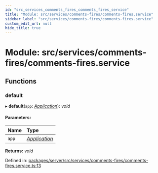```yaml
---
id: "src_services_comments_fires_comments_fires_service"
title: "Module: src/services/comments-fires/comments-fires.service"
sidebar_label: "src/services/comments-fires/comments-fires.service"
custom_edit_url: null
hide_title: true
---
```


# Module: src/services/comments-fires/comments-fires.service

## Functions

### default

▸ **default**(`app`: [*Application*](src_declarations.md#application)): *void*

#### Parameters:

Name | Type |
:------ | :------ |
`app` | [*Application*](src_declarations.md#application) |

**Returns:** *void*

Defined in: [packages/server/src/services/comments-fires/comments-fires.service.ts:13](https://github.com/xr3ngine/xr3ngine/blob/66a84a950/packages/server/src/services/comments-fires/comments-fires.service.ts#L13)
